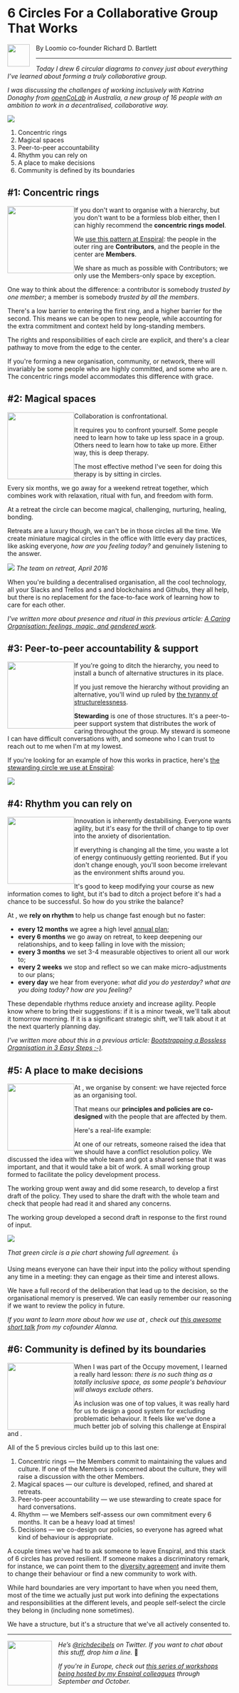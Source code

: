 # 6 Circles For a Collaborative Group That Works

<img src="https://i.imgur.com/tf5a6SE.jpg" width="50px" style="float: left; margin-right: 1em">

By Loomio co-founder Richard D. Bartlett

---

*Today I drew 6 circular diagrams to convey just about everything I’ve learned about forming a truly collaborative group.*

*I was discussing the challenges of working inclusively with Katrina Donaghy from [openCoLab](http://www.opencolab.com.au/) in Australia, a new group of 16 people with an ambition to work in a decentralised, collaborative way.*

![](https://i.imgur.com/w6JzH1k.png)

1. Concentric rings
2. Magical spaces
3. Peer-to-peer accountability
4. Rhythm you can rely on
5. A place to make decisions
6. Community is defined by its boundaries

## #1: Concentric rings

<img src="https://i.imgur.com/Yp1GRgP.png" width="150px" style="float: left">

If you don't want to organise with a hierarchy, but you don't want to be a formless blob either, then I can highly recommend the **concentric rings model**.

We [use this pattern at Enspiral](http://handbook.enspiral.com/people_agreement.html): the people in the outer ring are **Contributors**, and the people in the center are **Members**.

We share as much as possible with Contributors; we only use the Members-only space by exception.

One way to think about the difference: a contributor is somebody *trusted by one member*; a member is somebody *trusted by all the members*.

There's a low barrier to entering the first ring, and a higher barrier for the second. This means we can be open to new people, while accounting for the extra commitment and context held by long-standing members.

The rights and responsibilities of each circle are explicit, and there's a clear pathway to move from the edge to the center.

If you're forming a new organisation, community, or network, there will invariably be some people who are highly committed, and some who are n. The concentric rings model accommodates this difference with grace.


## #2: Magical spaces

<img src="https://i.imgur.com/gMgY7kv.png" width="150px" style="float: left">

Collaboration is confrontational.

It requires you to confront yourself. Some people need to learn how to take up less space in a group. Others need to learn how to take up more. Either way, this is deep therapy.

The most effective method I've seen for doing this therapy is by sitting in circles.

Every six months, we go away for a weekend retreat together, which combines work with relaxation, ritual with fun, and freedom with form.

At a retreat the circle can become magical, challenging, nurturing, healing, bonding.

Retreats are a luxury though, we can't be in those circles all the time. We create miniature magical circles in the office with little every day practices, like asking everyone, *how are you feeling today?* and genuinely listening to the answer.

![](https://i.imgur.com/zJIG6qo.jpg)
*The  team on retreat, April 2016*

When you're building a decentralised organisation, all the cool technology, all your Slacks and Trellos and s and blockchains and Githubs, they all help, but there is no replacement for the face-to-face work of learning how to care for each other.

*I've written more about presence and ritual in this previous article: [A Caring Organisation: feelings, magic, and gendered work](https://medium.com/enspiral-tales/a-caring-organisation-5319f81c420f#.7lyj18om1)*.

## #3: Peer-to-peer accountability & support

<img src="https://i.imgur.com/gLtJKeC.png" width="150px" style="float: left">

If you're going to ditch the hierarchy, you need to install a bunch of alternative structures in its place.

If you just remove the hierarchy without providing an alternative, you'll wind up ruled by [the tyranny of structurelessness](http://www.jofreeman.com/joreen/tyranny.htm).

**Stewarding** is one of those structures. It's a peer-to-peer support system that distributes the work of caring throughout the group. My steward is someone I can have difficult conversations with, and someone who I can trust to reach out to me when I'm at my lowest.

If you're looking for an example of how this works in practice, here's [the stewarding circle we use at Enspiral](http://handbook.enspiral.com/stewarding.html):

![](http://handbook.enspiral.com/images/steward-chart-sept-2016.png)

## #4: Rhythm you can rely on

<img src="https://i.imgur.com/DkOCDMP.png" width="150px" style="float: left">

Innovation is inherently destabilising. Everyone wants agility, but  it's easy for the thrill of change to tip over into the anxiety of disorientation.

If everything is changing all the time, you waste a lot of energy continuously getting reoriented. But if you don't change enough, you'll soon become irrelevant as the environment shifts around you.

It's good to keep modifying your course as new information comes to light, but it's bad to ditch a project before it's had a chance to be successful. So how do you strike the balance?

At , we **rely on rhythm** to help us change fast enough but no faster:

* **every 12 months** we agree a high level [annual plan](http://loomio.coop/planning.html);
* **every 6 months** we go away on retreat, to keep deepening our relationships, and to keep falling in love with the mission;
* **every 3 months** we set 3-4 measurable objectives to orient all our work to;
* **every 2 weeks** we stop and reflect so we can make micro-adjustments to our plans;
* **every day** we hear from everyone: *what did you do yesterday? what are you doing today? how are you feeling?*

These dependable rhythms reduce anxiety and increase agility. People know where to bring their suggestions: if it is a minor tweak, we'll talk about it tomorrow morning. If it is a significant strategic shift, we'll talk about it at the next quarterly planning day.

*I've written more about this in a previous article: [Bootstrapping a Bossless Organisation in 3 Easy Steps ;-)](https://medium.com/enspiral-tales/bootstrapping-a-bossless-organisation-in-3-easy-steps-afc653e8f5e6#.vpz4oxw70).*

## #5: A place to make decisions

<img src="https://i.imgur.com/TinPOC3.png" width="150px" style="float: left">

At , we organise by consent: we have rejected force as an organising tool. 

That means our **principles and policies are co-designed** with the people that are affected by them.

Here's a real-life example:

At one of our retreats, someone raised the idea that we should have a conflict resolution policy. We discussed the idea with the whole team and got a shared sense that it was important, and that it would take a bit of work. A small working group formed to facilitate the policy development process.

The working group went away and did some research, to develop a first draft of the policy. They used  to share the draft with the whole team and check that people had read it and shared any concerns.

The working group developed a second draft in response to the first round of input.

![](https://i.imgur.com/Yf4Lj9Z.png)

*That green circle is a pie chart showing full agreement.* 👍

Using  means everyone can have their input into the policy without spending any time in a meeting: they can engage as their time and interest allows.

We have a full record of the deliberation that lead up to the decision, so the organisational memory is preserved. We can easily remember our reasoning if we want to review the policy in future.

*If you want to learn more about how we use  at , check out [this awesome short talk](https://www.youtube.com/watch?v=EXkQN9aL0R0) from my cofounder Alanna.*


## #6: Community is defined by its boundaries

<img src="https://i.imgur.com/Hjr0EeG.png" width="150px" style="float: left">

When I was part of the Occupy movement, I learned a really hard lesson: *there is no such thing as a totally inclusive space, as some people's behaviour will always exclude others*.

As inclusion was one of top values, it was really hard for us to design a good system for excluding problematic behaviour. It feels like we've done a much better job of solving this challenge at Enspiral and .

All of the 5 previous circles build up to this last one:

1. Concentric rings — the Members commit to maintaining the values and culture. If one of the Members is concerned about the culture, they will raise a discussion with the other Members.
2. Magical spaces — our culture is developed, refined, and shared at retreats.
3. Peer-to-peer accountability — we use stewarding to create space for hard conversations.
4. Rhythm — we Members self-assess our own commitment every 6 months. It can be a heavy load at times!
5. Decisions — we co-design our policies, so everyone has agreed what kind of behaviour is appropriate.

A couple times we've had to ask someone to leave Enspiral, and this stack of 6 circles has proved resilient. If someone makes a discriminatory remark, for instance, we can point them to the [diversity agreement](http://handbook.enspiral.com/diversity_agreement.html) and invite them to change their behaviour or find a new community to work with.

While hard boundaries are very important to have when you need them, most of the time we actually just put work into defining the expectations and responsibilities at the different levels, and people self-select the circle they belong in (including none sometimes).

We have a structure, but it's a structure that we've all actively consented to.


---


<img src="https://i.imgur.com/tf5a6SE.jpg" width="100px" style="float: left; margin-right: 1em">


*He’s [@richdecibels](https://twitter.com/richdecibels) on Twitter. If you want to chat about this stuff, drop him a line.* 🐢

*If you're in Europe, check out [this series of workshops being hosted by my Enspiral colleagues](http://open.enspiral.com?utm_campaign=six_circles&utm_medium=blog&utm_source=hackmd) through September and October.*
